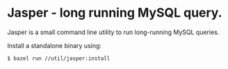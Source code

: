# Jasper - long running MySQL query.

Jasper is a small command line utility to run long-running MySQL queries.

Install a standalone binary using:

```
$ bazel run //util/jasper:install
```
